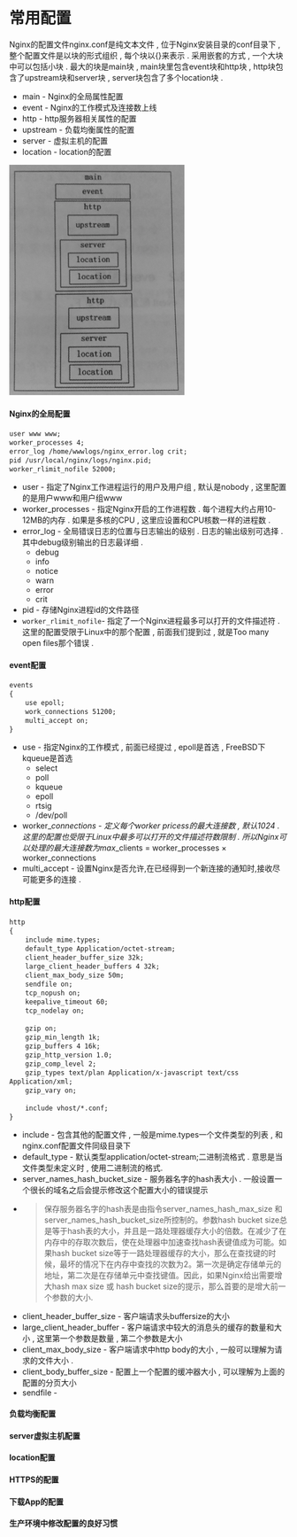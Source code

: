 # 常用配置

Nginx的配置文件nginx.conf是纯文本文件 , 位于Nginx安装目录的conf目录下 , 整个配置文件是以块的形式组织 , 每个块以{}来表示 . 采用嵌套的方式 , 一个大块中可以包括小块 . 最大的块是main块 , main块里包含event块和http块 , http块包含了upstream块和server块 , server块包含了多个location块 .

* main - Nginx的全局属性配置
* event - Nginx的工作模式及连接数上线
* http - http服务器相关属性的配置
* upstream - 负载均衡属性的配置
* server - 虚拟主机的配置
* location - location的配置

![](/assets/nginx.png)

#### Nginx的全局配置

```
user www www;
worker_processes 4;
error_log /home/wwwlogs/nginx_error.log crit;
pid /usr/local/nginx/logs/nginx.pid;
worker_rlimit_nofile 52000;
```

* user - 指定了Nginx工作进程运行的用户及用户组 , 默认是nobody , 这里配置的是用户www和用户组www
* worker\_processes - 指定Nginx开启的工作进程数 . 每个进程大约占用10-12MB的内存 . 如果是多核的CPU , 这里应设置和CPU核数一样的进程数 . 
* error\_log - 全局错误日志的位置与日志输出的级别 . 日志的输出级别可选择 . 其中debug级别输出的日志最详细 . 
  * debug
  * info
  * notice
  * warn
  * error
  * crit
* pid - 存储Nginx进程id的文件路径
* `worker_rlimit_nofile`- 指定了一个Nginx进程最多可以打开的文件描述符 . 这里的配置受限于Linux中的那个配置 , 前面我们提到过 , 就是Too many open files那个错误 .  

#### event配置

```
events
{
    use epoll;
    work_connections 51200;
    multi_accept on;
}
```

* use - 指定Nginx的工作模式 , 前面已经提过 , epoll是首选 , FreeBSD下kqueue是首选
  * select
  * poll
  * kqueue
  * epoll
  * rtsig
  * /dev/poll
* worker\__connections - 定义每个worker pricess的最大连接数 , 默认1024 . 这里的配置也受限于Linux中最多可以打开的文件描述符数限制 . 所以Nginx可以处理的最大连接数为max_\_clients = worker\_processes × worker\_connections
* multi\_accept - 设置Nginx是否允许,在已经得到一个新连接的通知时,接收尽可能更多的连接 . 

#### http配置

```
http
{
    include mime.types;
    default_type Application/octet-stream;
    client_header_buffer_size 32k;
    large_client_header_buffers 4 32k;
    client_max_body_size 50m;
    sendfile on;
    tcp_nopush on;
    keepalive_timeout 60;
    tcp_nodelay on;

    gzip on;
    gzip_min_length 1k;
    gzip_buffers 4 16k;
    gzip_http_version 1.0;
    gzip_comp_level 2;
    gzip_types text/plan Application/x-javascript text/css Application/xml;
    gzip_vary on;

    include vhost/*.conf;
}
```

* include - 包含其他的配置文件 , 一般是mime.types一个文件类型的列表 , 和nginx.conf配置文件同级目录下
* default\_type - 默认类型application/octet-stream;二进制流格式 . 意思是当文件类型未定义时 , 使用二进制流的格式.
* server\_names\_hash\_bucket\_size - 服务器名字的hash表大小 . 一般设置一个很长的域名之后会提示修改这个配置大小的错误提示
* > 保存服务器名字的hash表是由指令server\_names\_hash\_max\_size 和server\_names\_hash\_bucket\_size所控制的。参数hash bucket size总是等于hash表的大小，并且是一路处理器缓存大小的倍数。在减少了在内存中的存取次数后，使在处理器中加速查找hash表键值成为可能。如果hash bucket size等于一路处理器缓存的大小，那么在查找键的时候，最坏的情况下在内存中查找的次数为2。第一次是确定存储单元的地址，第二次是在存储单元中查找键值。因此，如果Nginx给出需要增大hash max size 或 hash bucket size的提示，那么首要的是增大前一个参数的大小.
* client\_header\_buffer\_size - 客户端请求头buffersize的大小
* large\_client\_header\_buffer - 客户端请求中较大的消息头的缓存的数量和大小 , 这里第一个参数是数量 , 第二个参数是大小
* client\_max\_body\_size - 客户端请求中http body的大小 , 一般可以理解为请求的文件大小 . 
* client\_body\_buffer\_size - 配置上一个配置的缓冲器大小 , 可以理解为上面的配置的分页大小
* sendfile - 

#### 

#### 负载均衡配置

#### server虚拟主机配置

#### location配置

#### HTTPS的配置

#### 下载App的配置

#### 生产环境中修改配置的良好习惯



